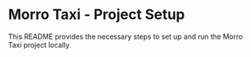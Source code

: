 
# Morro Taxi - Project Setup

This README provides the necessary steps to set up and run the Morro Taxi project locally.

